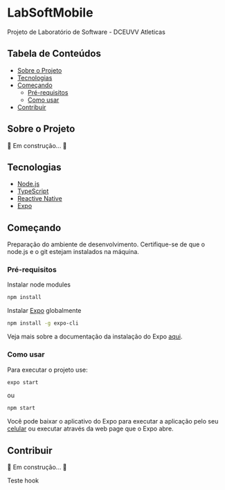 <h1>LabSoftMobile</h1>

Projeto de Laboratório de Software - DCEUVV Atleticas

<h2>Tabela de Conteúdos</h2>

- [Sobre o Projeto](#sobre-o-projeto)
- [Tecnologias](#tecnologias)
- [Começando](#começando)
  - [Pré-requisitos](#pré-requisitos)
  - [Como usar](#como-usar)
- [Contribuir](#contribuir)

## Sobre o Projeto

🚧 Em construção... 🚧

## Tecnologias

- [Node.js](https://nodejs.org/en/)
- [TypeScript](https://www.typescriptlang.org/)
- [Reactive Native](https://reactnative.dev/)
- [Expo](https://expo.dev/)

## Começando

Preparação do ambiente de desenvolvimento. Certifique-se de que o node.js e o git estejam instalados na máquina.

### Pré-requisitos

Instalar node modules

```sh
npm install
```

Instalar [Expo](https://expo.dev/) globalmente

```sh
npm install -g expo-cli
```

Veja mais sobre a documentação da instalação do Expo [aqui](https://docs.expo.dev/workflow/expo-cli/).

### Como usar

Para executar o projeto use:

```sh
expo start
```

ou

```sh
npm start
```

Você pode baixar o aplicativo do Expo para executar a aplicação pelo seu [celular](https://expo.dev/client) ou executar através da web page que o Expo abre.

## Contribuir

🚧 Em construção... 🚧

Teste hook